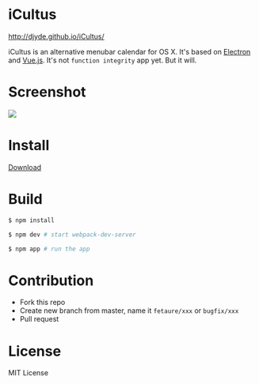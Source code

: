 # iCultus

http://djyde.github.io/iCultus/

iCultus is an alternative menubar calendar for OS X. It's based on [Electron](http://electron.atom.io) and [Vue.js](http://vuejs.org). It's not `function integrity` app yet. But it will.

# Screenshot

![](http://ww4.sinaimg.cn/large/62580dd9gw1exroxdo8kcj207w083jrx.jpg)

# Install

[Download](https://github.com/djyde/iCultus/releases)

# Build

```bash
$ npm install 

$ npm dev # start webpack-dev-server

$ npm app # run the app
```

# Contribution

- Fork this repo
- Create new branch from master, name it `fetaure/xxx` or `bugfix/xxx`
- Pull request

# License

MIT License